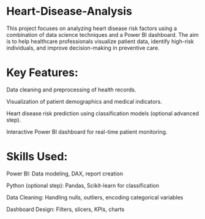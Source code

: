 # Heart-Disease-Analysis
This project focuses on analyzing heart disease risk factors using a combination of data science techniques and a Power BI dashboard. The aim is to help healthcare professionals visualize patient data, identify high-risk individuals, and improve decision-making in preventive care.

# Key Features:
Data cleaning and preprocessing of health records.

Visualization of patient demographics and medical indicators.

Heart disease risk prediction using classification models (optional advanced step).

Interactive Power BI dashboard for real-time patient monitoring.

# Skills Used:
Power BI: Data modeling, DAX, report creation

Python (optional step): Pandas, Scikit-learn for classification

Data Cleaning: Handling nulls, outliers, encoding categorical variables

Dashboard Design: Filters, slicers, KPIs, charts
